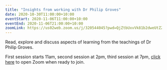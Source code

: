 ```yaml
---
title: "Insights from working with Dr Philip Groves"
date: 2020-10-30T11:00:00+10:00
eventStart: 2020-11-06T11:00:00+10:00
eventEnd: 2020-11-06T21:00:00+10:00
zoomLink: https://us02web.zoom.us/j/320544045?pwd=QjZtbUxvVk81b2dweUtZZTE3ZE9IZz09
---
```


Read, explore and discuss aspects of learning from the teachings of Dr Philip Groves.

First session starts 11am, second session at 2pm, third session at 7pm,  [click here](https://us02web.zoom.us/j/320544045?pwd=QjZtbUxvVk81b2dweUtZZTE3ZE9IZz09) to open Zoom when ready to join.